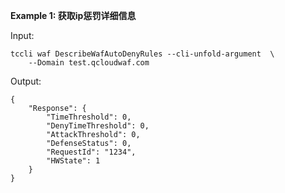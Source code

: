 **Example 1: 获取ip惩罚详细信息**



Input: 

```
tccli waf DescribeWafAutoDenyRules --cli-unfold-argument  \
    --Domain test.qcloudwaf.com
```

Output: 
```
{
    "Response": {
        "TimeThreshold": 0,
        "DenyTimeThreshold": 0,
        "AttackThreshold": 0,
        "DefenseStatus": 0,
        "RequestId": "1234",
        "HWState": 1
    }
}
```

